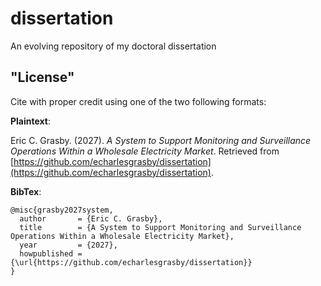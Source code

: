 # dissertation
An evolving repository of my doctoral dissertation

## "License"

Cite with proper credit using one of the two following formats: 

__Plaintext__: 

Eric C. Grasby. (2027). *A System to Support Monitoring and Surveillance Operations Within a Wholesale Electricity Market*. Retrieved from [https://github.com/echarlesgrasby/dissertation](https://github.com/echarlesgrasby/dissertation).

__BibTex__:

```
@misc{grasby2027system,
  author       = {Eric C. Grasby},
  title        = {A System to Support Monitoring and Surveillance Operations Within a Wholesale Electricity Market},
  year         = {2027},
  howpublished = {\url{https://github.com/echarlesgrasby/dissertation}}
}
```
